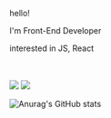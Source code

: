 hello!

I'm Front-End Developer

interested in JS, React
</br>
</br>
</br>


<a href="mailto:kyhui1115@gmail.com" target="_blank"><img src="https://img.shields.io/badge/kyhui1115@gmail.com-2B3467?style=flat-square&logo=Gmail&logoColor=CFD2CF"/></a>
<a href="https://velog.io/@kyhui1115" target="_blank"><img src="https://img.shields.io/badge/kyhui1115.log-4D445D?style=flat-square&logo=velog&logoColor=CFD2CF"/></a>

![Anurag's GitHub stats](https://github-readme-stats.vercel.app/api?username=kyhui1115&show_icons=true&theme=ocean_dark)
